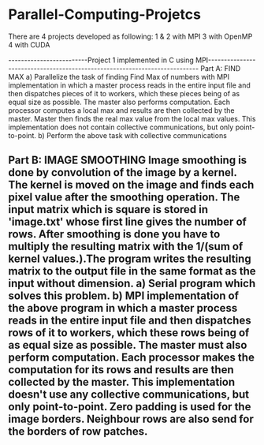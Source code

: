# Parallel-Computing-Projetcs
There are 4 projects developed as following:
1 & 2 with MPI
3 with OpenMP 
4 with CUDA

-------------------------Project 1 implemented in C using MPI---------------------------------------------------------------------------
Part A: FIND MAX
a) Parallelize the task of finding Find Max of numbers with  MPI implementation in which a master process reads in the entire input file and then dispatches pieces of it to workers, which these pieces being of as equal size as possible. The master also performs computation. Each processor computes a local max and results are then collected by the master. Master then finds the real max value from the local max values. This implementation does not contain collective communications, but only point-to-point.
b) Perform the above task with collective communications

Part B: IMAGE SMOOTHING
Image smoothing is done by convolution of the image by a kernel. The kernel is moved on the image and finds each pixel value after the smoothing operation. The input matrix which is square is stored in 'image.txt' whose first line gives the number of rows. After smoothing is done you have to multiply the resulting matrix with the 1/(sum of kernel values.).The program writes the resulting matrix to the output file in the same format as the input without dimension.
a) Serial program which solves this problem. 
b) MPI implementation of the above program in which a master process reads in the entire input file and then dispatches rows of it to workers, which these rows being of as equal size as possible. The master must also perform computation. Each processor makes the
computation for its rows and results are then collected by the master. This implementation doesn't use any collective communications, but only point-to-point. Zero padding is used for the image borders. Neighbour rows are also send for the borders of row patches. 
-----------------------------------------------------------------------------------------------------------------------------------------
